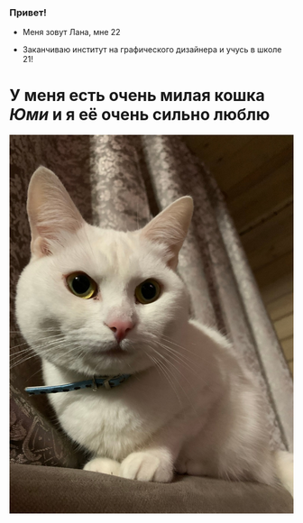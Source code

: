 ### Привет!
- Меня зовут Лана, мне 22

- Заканчиваю институт на графического дизайнера и учусь в школе 21!

# У меня есть очень милая кошка *Юми* и я её очень сильно люблю

![Yuumi](yuumi.jpg)
